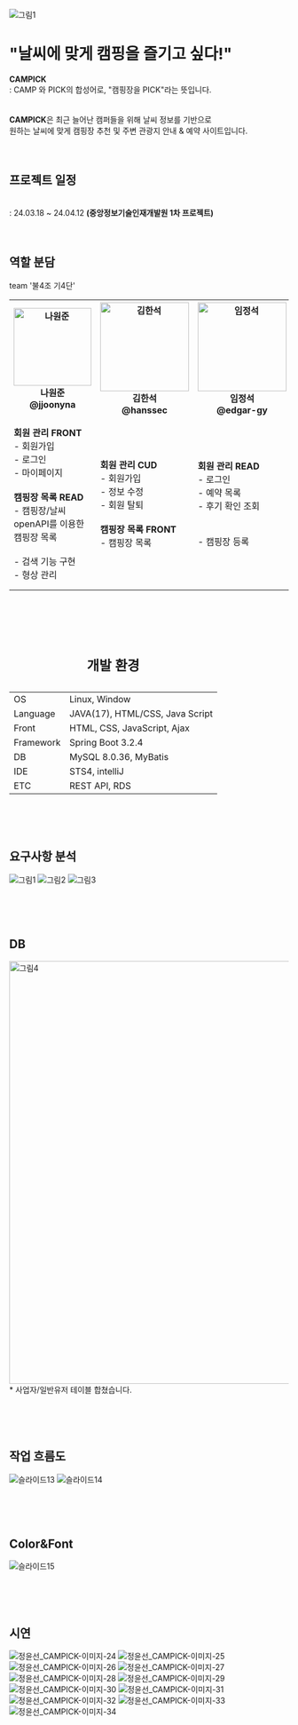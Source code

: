 ![그림1](https://github.com/jjoonyna/campick/assets/150616454/fee8a794-e409-4dcd-adb5-24b806a84300)

<h1>"날씨에 맞게 캠핑을 즐기고 싶다!"</h1>
<Strong>CAMPICK</Strong><br>
: CAMP 와 PICK의 합성어로, "캠핑장을 PICK"라는 뜻입니다.
<br><br><br>
<Strong>CAMPICK</Strong>은 최근 늘어난 캠퍼들을 위해 날씨 정보를 기반으로<br> 원하는 날씨에 맞게 캠핑장 추천 및 주변 관광지 안내 & 예약 사이트입니다.
<br><br><br>
<h2>프로젝트 일정</h2><br>
: 24.03.18 ~ 24.04.12 <Strong>(중앙정보기술인재개발원 1차 프로젝트)</Strong>
<br><br><br>


<table>
	<h2>역할 분담</h2>
	<cation>team '불4조 기4단'</cation>
	<th><img width="140" alt="나원준" src="https://github.com/jjoonyna/moggozi2/assets/150616454/49ec8571-f6fc-4d88-ad7e-60505e32b751"><br>나원준<br>@jjoonyna </th>
 	<th><img width="160" alt="김한석" src="https://github.com/jjoonyna/moggozi2/assets/150616454/8edbbf33-e2ce-47cd-9add-e2119881e6ea"><br>김한석<br>@hanssec </th>
  	<th><img width="160" alt="임정석" src="https://github.com/jjoonyna/moggozi2/assets/150616454/6955d21c-9370-40fb-be97-4b7ba37176f8"><br>임정석<br>@edgar-gy</th>
   	<th><img width="160" alt="배현정" src="https://github.com/jjoonyna/moggozi2/assets/150616454/de13f1e9-8e6b-4ec1-b68d-8547a191c6e6"><br>배현정<br>@qkqhdhwhs </th>
    	<th><img width="160" alt="장예진" src="https://github.com/jjoonyna/moggozi2/assets/150616454/686f021e-89de-4497-975f-b1d53181f85f"><br>장예진<br>@jyj95 </th>
     	<th><img width="150" alt="정윤선" src="https://github.com/jjoonyna/moggozi2/assets/150616454/108d0ff6-ab5c-4f07-953f-7047f088188f"><br>정윤선<br>@myaongE</th>
	<tr>
		<td>
      <Strong>회원 관리 FRONT</Strong><br>
			- 회원가입<br>
      - 로그인<br>
			- 마이페이지<br>
      <br>
      <Strong>캠핑장 목록 READ</Strong><br>
			- 캠핑장/날씨 openAPI를 이용한 캠핑장 목록<br><br>
			- 검색 기능 구현<br>
			- 형상 관리<br>
		</td>
		<td>
      <Strong>회원 관리 CUD</Strong><br>
			- 회원가입<br>
      - 정보 수정<br>
      - 회원 탈퇴<br>
      <br>
      <Strong>캠핑장 목록 FRONT</Strong><br>
			- 캠핑장 목록<br>
		</td>
  	<td>
      <Strong>회원 관리 READ</Strong><br>
			- 로그인<br>
      - 예약 목록<br>
      - 후기 확인 조회<br>
      <br><br>
			- 캠핑장 등록<br>
		</td>
  	<td>
      <Strong>사업자 관리 CUD</Strong><br>
			- 회원가입<br>
      - 로그아웃<br>
      - 마이페이지<br>
      <br>
      <Strong>상세보기 FRONT</Strong><br>
			- 지도/관광지 API로 <br>캠핑장 상세보기<br>
      <br>
      <Strong>예약 READ</Strong><br>
      - AJAX 처리
		</td>
  	<td>
      <Strong>사업자 관리 FRONT</Strong><br>
			- 회원가입<br>
      - 로그인<br>
      - 마이페이지<br>
      - 예약관리/내역<br>
      <br>
      <Strong>상세보기 READ</Strong><br>
			- 상세보기 리스트<br>
			- 지도/관광지 API<br>
      <br>
		</td>
  	<td>
      <Strong>사업자 관리 READ</Strong><br>
      - 사업자 API로 기능 구현<br>
			- 회원가입<br>
      - 로그아웃<br>
      - 마이페이지<br>
      <br>
      <Strong>상세보기 CUD</Strong><br>
			- 상세보기 목록<br>
      <br>
      <Strong>예약 FRONT</Strong><br>
      - 예약 하기<br>
      - 예약 내역<br>
		</td>
  </tr>
</table>

<br><br><br>

<table>
	<caption><h2>개발 환경</h2></caption>
	<tr>
		<td>OS</td>
		<td>Linux, Window</td>
	</tr>
	<tr>
		<td>Language</td>
		<td>JAVA(17), HTML/CSS, Java Script</td>
	</tr>
	<tr>
		<td>Front</td>
		<td>HTML, CSS, JavaScript, Ajax</td>
	</tr>
	<tr>
		<td>Framework</td>
		<td>Spring Boot 3.2.4</td>
	</tr>
	<tr>
		<td>DB</td>
		<td>MySQL 8.0.36, MyBatis</td>
	</tr>
	<tr>
		<td>IDE</td>
		<td>STS4, intelliJ</td>
	</tr>
 	<tr>
		<td>ETC</td>
		<td>REST API, RDS</td>
	</tr>
</table>	
<br><br><br>
<h2>요구사항 분석</h2>

![그림1](https://github.com/jjoonyna/campick/assets/150616454/5636ae6d-53df-4cb2-8644-83a73388fbd0)
![그림2](https://github.com/jjoonyna/campick/assets/150616454/4426b021-dcca-423a-ad23-3a4da3577255)
![그림3](https://github.com/jjoonyna/campick/assets/150616454/6ad39b66-b2ed-42a2-88bc-e76f693a584f)



<br><br><br>
<h2>DB</h2>
<img width="762" alt="그림4" src="https://github.com/jjoonyna/campick/assets/150616454/e8284b62-2302-4433-8a15-ea3367ac4ba4"><br>
 * 사업자/일반유저 테이블 합쳤습니다.

<br><br><br>
<h2>작업 흐름도</h2>


![슬라이드13](https://github.com/jjoonyna/campick/assets/150616454/bbf69391-12f1-491e-8272-dcada1b8cb42)
![슬라이드14](https://github.com/jjoonyna/campick/assets/150616454/ddca55e1-93a9-4327-81b9-e62aef92182f)

<br><br><br>
<h2>Color&Font</h2>

![슬라이드15](https://github.com/jjoonyna/campick/assets/150616454/aad487fd-8d47-4c6b-9169-e7362a248da3)


<br><br><br>
<h2>시연</h2>

![정윤선_CAMPICK-이미지-24](https://github.com/jjoonyna/moggozi2/assets/150616454/85a880d8-24c3-4021-8315-ec71558207d2)
![정윤선_CAMPICK-이미지-25](https://github.com/jjoonyna/moggozi2/assets/150616454/a22f52c5-54cb-495d-b914-219df6e7d973)
![정윤선_CAMPICK-이미지-26](https://github.com/jjoonyna/moggozi2/assets/150616454/b5975334-1c8e-42ac-92ce-9fc436960b9b)
![정윤선_CAMPICK-이미지-27](https://github.com/jjoonyna/moggozi2/assets/150616454/fc3d6738-eca4-4acc-9439-39f4056c552d)
![정윤선_CAMPICK-이미지-28](https://github.com/jjoonyna/moggozi2/assets/150616454/c8191474-c029-4b09-aaed-ee6ac2ee283c)
![정윤선_CAMPICK-이미지-29](https://github.com/jjoonyna/moggozi2/assets/150616454/ae72744a-2b53-478e-94a0-0da39f329a70)
![정윤선_CAMPICK-이미지-30](https://github.com/jjoonyna/moggozi2/assets/150616454/107f4bbf-7132-4681-9fb7-b9b709051887)
![정윤선_CAMPICK-이미지-31](https://github.com/jjoonyna/moggozi2/assets/150616454/cc4bb61d-de0e-41d4-8377-49f2b25de600)
![정윤선_CAMPICK-이미지-32](https://github.com/jjoonyna/moggozi2/assets/150616454/badd04c0-5e4a-4150-ae20-4440571c4ae0)
![정윤선_CAMPICK-이미지-33](https://github.com/jjoonyna/moggozi2/assets/150616454/b8c46a88-6515-469a-8b5f-0799cc414ae7)
![정윤선_CAMPICK-이미지-34](https://github.com/jjoonyna/moggozi2/assets/150616454/f54c985d-3350-4539-8e3f-31c22bdd5842)

